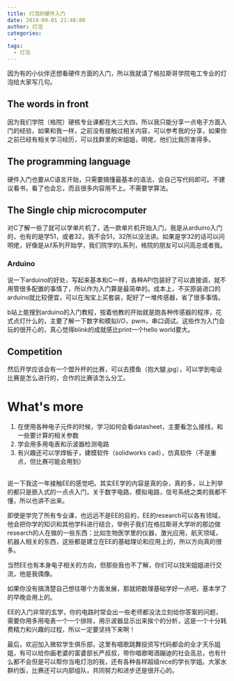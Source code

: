 ```yaml
---
title: 灯泡的硬件入门
date: 2019-09-01 21:48:00
author: 灯泡
categories:
  - 
tags:
  - 灯泡
---
```


因为有的小伙伴还想看硬件方面的入门，所以我就请了格拉斯哥学院电工专业的灯泡给大家写几句。

<!-- More -->

## The words in front

因为我们学院（格院）硬核专业课都在大三大四，所以我只能分享一点电子方面入门的经验，如果和我一样，之前没有接触过相关内容，可以参考我的分享，如果你之前已经有相关学习经历，可以找群里的宋姐姐，明佬，他们比我厉害得多。

## The programming language

硬件入门也要从C语言开始，只需要搞懂最基本的语法，会自己写代码即可。不建议看书，看了也会忘，而且很多内容用不上。不需要学算法。

## The Single chip microcomputer

对C了解一些了就可以学单片机了，选一款单片机开始入门，我是从arduino入门的，也有的是学51，或者32，我不会51，32所以没法讲。如果是学32的话可以问明佬，好像是从f系列开始学，我们院学的L系列，格院的朋友可以问高总或者我。

### Arduino

说一下arduino的好处，写起来基本和C一样，各种API包装好了可以直接调，就不用管很多配置的事情了，所以作为入门算是最简单的。成本上，不买原装进口的arduino就比较便宜，可以在淘宝上买套装，配好了一堆传感器，省了很多事情。

b站上能搜到arduino的入门教程，按着他教的开始就是跑各种传感器的程序，花式点灯什么的，主要了解一下数字和模拟I/O，pwm，串口调试。这些作为入门会玩的很开心的，真心觉得blink的成就感比print一个hello world要大。

## Competition

然后开学应该会有一个盟升杯的比赛，可以去摸鱼（抱大腿.jpg），可以学到电设比赛是怎么进行的，合作的比赛该怎么分工。

# What's more

1. 在使用各种电子元件的时候，学习如何会看datasheet，主要看怎么接线，和一些要计算的相关参数
2. 学会用多用电表和示波器检测电路
3. 有兴趣还可以学焊板子，建模软件（solidworks cad），仿真软件（不是重点，但比赛可能会用到）

## 

说一下我这一年接触EE的感觉吧。其实EE学的内容是真的杂，真的多，以上列举的都只是嵌入式的一点点入门，关于数字电路，模拟电路，信号系统之类的我都不懂，所以也讲不出来。

即使是学完了所有专业课，也远远不是EE的目的，EE的research可以各有领域，他会把你学的知识和其他学科进行结合，举例子我们在格拉斯哥大学听的那边做research的人在做的一些东西：比如生物医学里的仪器，激光应用，航天领域，机器人相关的东西，这些都是建立在EE的基础理论和应用上的，所以方向真的很多。

当然EE也有本身电子相关的方向，但那些我也不了解，你们可以找宋姐姐进行交流，他是我偶像。

如果你没有搞清楚自己想往哪个方面发展，那就把数理基础学好一点吧，基本学了的早晚会用上的。

EE的入门非常的玄学，你的电路时常会出一些老师都没法立刻给你答案的问题，需要你用多用电表一个一个排除，用示波器显示出来挨个的分析，这是一个十分耗费精力和兴趣的过程，所以一定要坚持下来啊！

最后，欢迎加入微软学生俱乐部，这里有唱歌跳舞投资写代码都会的全才天乐姐姐，有可以给你画老婆的富婆部长严叔叔，带你唱歌喝酒蹦迪的社会高总，也有什么都不会但是可以帮你当电灯泡的我，还有各种各样超级nice的学长学姐。大家水群约饭，比赛还可以内部组队，共同努力和进步还是很开心的。
